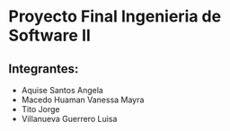 

# Proyecto Final Ingenieria de Software II
## Integrantes:

- Aquise Santos Angela
- Macedo Huaman Vanessa Mayra
- Tito Jorge
- Villanueva Guerrero Luisa

